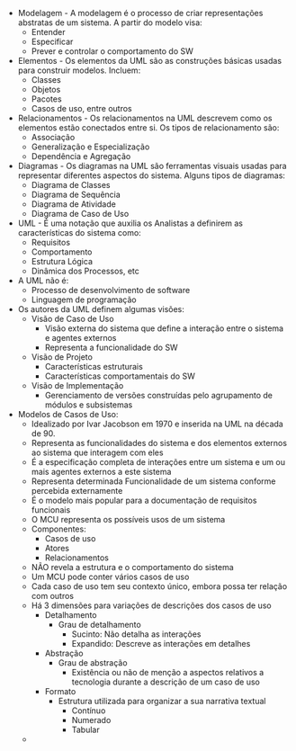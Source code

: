 - Modelagem - A modelagem é o processo de criar representações abstratas de um sistema.
	A partir do modelo visa:
	- Entender
	- Especificar
	- Prever e controlar o comportamento do SW
- Elementos - Os elementos da UML são as construções básicas usadas para construir modelos.
	Incluem:
	- Classes
	- Objetos
	- Pacotes
	- Casos de uso, entre outros 
- Relacionamentos - Os relacionamentos na UML descrevem como os elementos estão conectados entre si.
	Os tipos de relacionamento são:
	- Associação
	- Generalização e Especialização
	- Dependência e Agregação
- Diagramas - Os diagramas na UML são ferramentas visuais usadas para representar diferentes aspectos do sistema.
	Alguns tipos de diagramas:
	- Diagrama de Classes
	- Diagrama de Sequência
	- Diagrama de Atividade
	- Diagrama de Caso de Uso
- UML - É uma notação que auxilia os Analistas a definirem as características do sistema como:
	- Requisitos
	- Comportamento
	- Estrutura Lógica
	- Dinâmica dos Processos, etc
- A UML não é:
	- Processo de desenvolvimento de software
	- Linguagem de programação
- Os autores da UML definem algumas visões:
	- Visão de Caso de Uso
		- Visão externa do sistema que define a interação entre o sistema e agentes externos
		- Representa a funcionalidade do SW
	- Visão de Projeto
		- Características estruturais
		- Características comportamentais do SW
	- Visão de Implementação
		- Gerenciamento de versões construídas pelo agrupamento de módulos e subsistemas
- Modelos de Casos de Uso:
	- Idealizado por Ivar Jacobson em 1970 e inserida na UML na década de 90.
	- Representa as funcionalidades do sistema e dos elementos externos ao sistema que interagem com eles
	- É a especificação completa de interações entre um sistema e um ou mais agentes externos a este sistema
	- Representa determinada Funcionalidade de um sistema conforme percebida externamente
	- É o modelo mais popular para a documentação de requisitos funcionais
	- O MCU representa os possíveis usos de um sistema
	- Componentes:
		- Casos de uso
		- Atores
		- Relacionamentos
	- NÃO revela a estrutura e o comportamento do sistema
	- Um MCU pode conter vários casos de uso
	- Cada caso de uso tem seu contexto único, embora possa ter relação com outros
	- Há 3 dimensões para variações de descrições dos casos de uso
		- Detalhamento
			- Grau de detalhamento
				- Sucinto: Não detalha as interações
				- Expandido: Descreve as interações em detalhes
		- Abstração
			- Grau de abstração
				- Existência ou não de menção a aspectos relativos a tecnologia durante a descrição de um caso de uso
		- Formato
			- Estrutura utilizada para organizar a sua narrativa textual
				- Contínuo
				- Numerado
				- Tabular
	- 